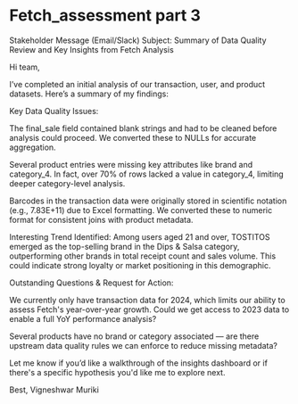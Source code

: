 # Fetch_assessment part 3
Stakeholder Message (Email/Slack)
Subject: Summary of Data Quality Review and Key Insights from Fetch Analysis

Hi team,

I’ve completed an initial analysis of our transaction, user, and product datasets. Here’s a summary of my findings:

Key Data Quality Issues:

The final_sale field contained blank strings and had to be cleaned before analysis could proceed. We converted these to NULLs for accurate aggregation.

Several product entries were missing key attributes like brand and category_4. In fact, over 70% of rows lacked a value in category_4, limiting deeper category-level analysis.

Barcodes in the transaction data were originally stored in scientific notation (e.g., 7.83E+11) due to Excel formatting. We converted these to numeric format for consistent joins with product metadata.

Interesting Trend Identified: Among users aged 21 and over, TOSTITOS emerged as the top-selling brand in the Dips & Salsa category, outperforming other brands in total receipt count and sales volume. This could indicate strong loyalty or market positioning in this demographic.

Outstanding Questions & Request for Action:

We currently only have transaction data for 2024, which limits our ability to assess Fetch's year-over-year growth. Could we get access to 2023 data to enable a full YoY performance analysis?

Several products have no brand or category associated — are there upstream data quality rules we can enforce to reduce missing metadata?

Let me know if you’d like a walkthrough of the insights dashboard or if there's a specific hypothesis you'd like me to explore next.

Best,
Vigneshwar Muriki
